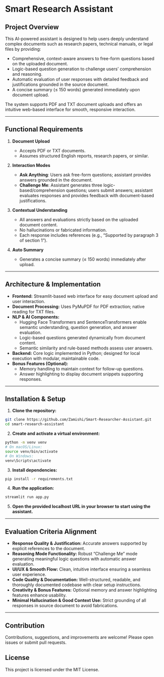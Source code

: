 
# Smart Research Assistant

## Project Overview

This AI-powered assistant is designed to help users deeply understand complex documents such as research papers, technical manuals, or legal files by providing:

- Comprehensive, context-aware answers to free-form questions based on the uploaded document.
- Logic-based question generation to challenge users’ comprehension and reasoning.
- Automatic evaluation of user responses with detailed feedback and justifications grounded in the source document.
- A concise summary (≤ 150 words) generated immediately upon document upload.

The system supports PDF and TXT document uploads and offers an intuitive web-based interface for smooth, responsive interaction.

---

## Functional Requirements

1. **Document Upload**
   - Accepts PDF or TXT documents.
   - Assumes structured English reports, research papers, or similar.

2. **Interaction Modes**
   - **Ask Anything**: Users ask free-form questions; assistant provides answers grounded in the document.
   - **Challenge Me**: Assistant generates three logic-based/comprehension questions; users submit answers; assistant evaluates responses and provides feedback with document-based justifications.

3. **Contextual Understanding**
   - All answers and evaluations strictly based on the uploaded document content.
   - No hallucinations or fabricated information.
   - Each response includes references (e.g., “Supported by paragraph 3 of section 1”).

4. **Auto Summary**
   - Generates a concise summary (≤ 150 words) immediately after upload.

---

## Architecture & Implementation

- **Frontend:** Streamlit-based web interface for easy document upload and user interaction.
- **Document Processing:** Uses PyMuPDF for PDF extraction; native reading for TXT files.
- **NLP & AI Components:**
  - Hugging Face Transformers and SentenceTransformers enable semantic understanding, question generation, and answer evaluation.
  - Logic-based questions generated dynamically from document content.
  - Semantic similarity and rule-based methods assess user answers.
- **Backend:** Core logic implemented in Python; designed for local execution with modular, maintainable code.
- **Bonus Features (Optional):**
  - Memory handling to maintain context for follow-up questions.
  - Answer highlighting to display document snippets supporting responses.

---

## Installation & Setup

1. **Clone the repository:**

```bash
git clone https://github.com/Zamishi/Smart-Researcher-Assistant.git
cd smart-research-assistant
````

2. **Create and activate a virtual environment:**

```bash
python -m venv venv
# On macOS/Linux:
source venv/bin/activate
# On Windows:
venv\Scripts\activate
```

3. **Install dependencies:**

```bash
pip install -r requirements.txt
```

4. **Run the application:**

```bash
streamlit run app.py
```

5. **Open the provided localhost URL in your browser to start using the assistant.**

---

## Evaluation Criteria Alignment

* **Response Quality & Justification:** Accurate answers supported by explicit references to the document.
* **Reasoning Mode Functionality:** Robust “Challenge Me” mode generating meaningful logic questions with automatic answer evaluation.
* **UI/UX & Smooth Flow:** Clean, intuitive interface ensuring a seamless user experience.
* **Code Quality & Documentation:** Well-structured, readable, and thoroughly documented codebase with clear setup instructions.
* **Creativity & Bonus Features:** Optional memory and answer highlighting features enhance usability.
* **Minimal Hallucination & Good Context Use:** Strict grounding of all responses in source document to avoid fabrications.

---

## Contribution

Contributions, suggestions, and improvements are welcome! Please open issues or submit pull requests.

## License

This project is licensed under the MIT License.

```
